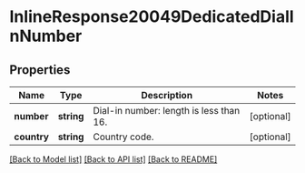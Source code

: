 # InlineResponse20049DedicatedDialInNumber

## Properties
Name | Type | Description | Notes
------------ | ------------- | ------------- | -------------
**number** | **string** | Dial-in number: length is less than 16. | [optional] 
**country** | **string** | Country code. | [optional] 

[[Back to Model list]](../README.md#documentation-for-models) [[Back to API list]](../README.md#documentation-for-api-endpoints) [[Back to README]](../README.md)


